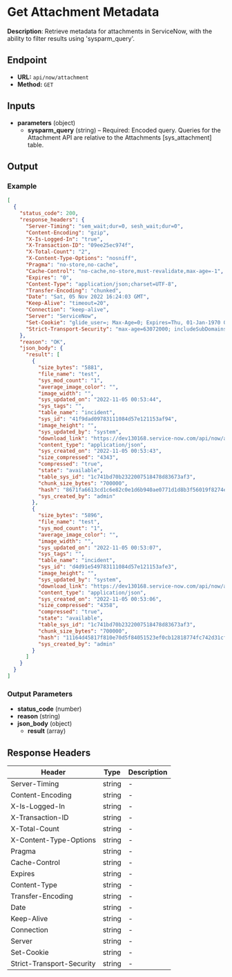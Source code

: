 # Get Attachment Metadata

**Description**: Retrieve metadata for attachments in ServiceNow, with the ability to filter results using 'sysparm_query'.

## Endpoint

- **URL:** `api/now/attachment`
- **Method:** `GET`
## Inputs

- **parameters** (object)
  - **sysparm_query** (string) – Required: Encoded query. Queries for the Attachment API are relative to the Attachments [sys_attachment] table.
## Output

### Example

```json
[
  {
    "status_code": 200,
    "response_headers": {
      "Server-Timing": "sem_wait;dur=0, sesh_wait;dur=0",
      "Content-Encoding": "gzip",
      "X-Is-Logged-In": "true",
      "X-Transaction-ID": "09ee25ec974f",
      "X-Total-Count": "2",
      "X-Content-Type-Options": "nosniff",
      "Pragma": "no-store,no-cache",
      "Cache-Control": "no-cache,no-store,must-revalidate,max-age=-1",
      "Expires": "0",
      "Content-Type": "application/json;charset=UTF-8",
      "Transfer-Encoding": "chunked",
      "Date": "Sat, 05 Nov 2022 16:24:03 GMT",
      "Keep-Alive": "timeout=20",
      "Connection": "keep-alive",
      "Server": "ServiceNow",
      "Set-Cookie": "glide_user=; Max-Age=0; Expires=Thu, 01-Jan-1970 00:00:10 GMT; Path=/; HttpOnly; SameSite=None; Secure, glide_user_session=; Max-Age=0; Expires=Thu, 01-Jan-1970 00:00:10 GMT; Path=/; HttpOnly; SameSite=None; Secure, glide_user_route=glide.f6d1c4085a807931391acf9b7192b09e; Max-Age=2147483647; Expires=Thu, 23-Nov-2090 19:38:10 GMT; Path=/; HttpOnly; SameSite=None; Secure, glide_session_store=4DEEE160978F111084D57E121153AF4C; Max-Age=1800; Expires=Sat, 05-Nov-2022 16:54:03 GMT; Path=/; HttpOnly; SameSite=None; Secure",
      "Strict-Transport-Security": "max-age=63072000; includeSubDomains"
    },
    "reason": "OK",
    "json_body": {
      "result": [
        {
          "size_bytes": "5881",
          "file_name": "test",
          "sys_mod_count": "1",
          "average_image_color": "",
          "image_width": "",
          "sys_updated_on": "2022-11-05 00:53:44",
          "sys_tags": "",
          "table_name": "incident",
          "sys_id": "41f9dad09783111084d57e121153af94",
          "image_height": "",
          "sys_updated_by": "system",
          "download_link": "https://dev130168.service-now.com/api/now/attachment/41f9dad09783111084d57e121153af94/file",
          "content_type": "application/json",
          "sys_created_on": "2022-11-05 00:53:43",
          "size_compressed": "4343",
          "compressed": "true",
          "state": "available",
          "table_sys_id": "1c741bd70b2322007518478d83673af3",
          "chunk_size_bytes": "700000",
          "hash": "8671fa6613cd1c6e82c0e1d6b940ae0771d1d8b3f56019f8274ed501407ffc2a",
          "sys_created_by": "admin"
        },
        {
          "size_bytes": "5896",
          "file_name": "test",
          "sys_mod_count": "1",
          "average_image_color": "",
          "image_width": "",
          "sys_updated_on": "2022-11-05 00:53:07",
          "sys_tags": "",
          "table_name": "incident",
          "sys_id": "d4d91e549783111084d57e121153afe3",
          "image_height": "",
          "sys_updated_by": "system",
          "download_link": "https://dev130168.service-now.com/api/now/attachment/d4d91e549783111084d57e121153afe3/file",
          "content_type": "application/json",
          "sys_created_on": "2022-11-05 00:53:06",
          "size_compressed": "4358",
          "compressed": "true",
          "state": "available",
          "table_sys_id": "1c741bd70b2322007518478d83673af3",
          "chunk_size_bytes": "700000",
          "hash": "11164d45817f810e70d5f84051523ef0cb12818774fc742d31cfaa158ebe747c",
          "sys_created_by": "admin"
        }
      ]
    }
  }
]
```
### Output Parameters

- **status_code** (number)
- **reason** (string)
- **json_body** (object)
  - **result** (array)
## Response Headers

| Header | Type | Description |
|--------|------|-------------|
| Server-Timing | string | - |
| Content-Encoding | string | - |
| X-Is-Logged-In | string | - |
| X-Transaction-ID | string | - |
| X-Total-Count | string | - |
| X-Content-Type-Options | string | - |
| Pragma | string | - |
| Cache-Control | string | - |
| Expires | string | - |
| Content-Type | string | - |
| Transfer-Encoding | string | - |
| Date | string | - |
| Keep-Alive | string | - |
| Connection | string | - |
| Server | string | - |
| Set-Cookie | string | - |
| Strict-Transport-Security | string | - |